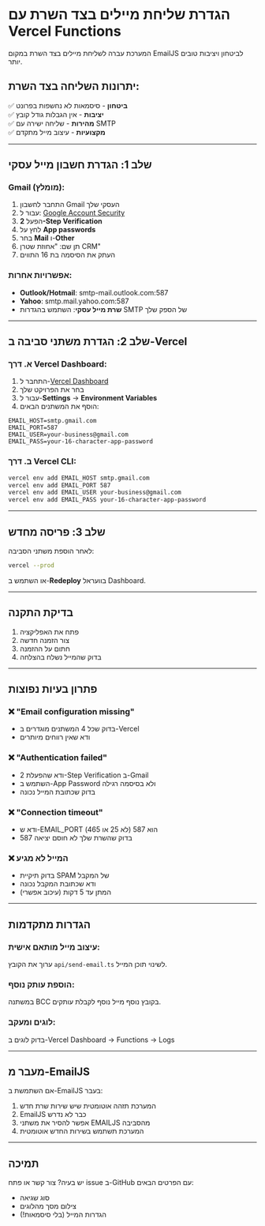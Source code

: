 # הגדרת שליחת מיילים בצד השרת עם Vercel Functions

המערכת עברה לשליחת מיילים בצד השרת במקום EmailJS לביטחון ויציבות טובים יותר.

## יתרונות השליחה בצד השרת:

✅ **ביטחון** - סיסמאות לא נחשפות בפרונט  
✅ **יציבות** - אין הגבלות גודל קובץ  
✅ **מהירות** - שליחה ישירה עם SMTP  
✅ **מקצועיות** - עיצוב מייל מתקדם  

---

## שלב 1: הגדרת חשבון מייל עסקי

### Gmail (מומלץ):
1. התחבר לחשבון Gmail העסקי שלך
2. עבור ל: [Google Account Security](https://myaccount.google.com/security)
3. הפעל **2-Step Verification**
4. לחץ על **App passwords**
5. בחר **Mail** ו-**Other**
6. תן שם: "אחוזת שטרן CRM"
7. העתק את הסיסמה בת 16 התווים

### אפשרויות אחרות:
- **Outlook/Hotmail**: smtp-mail.outlook.com:587
- **Yahoo**: smtp.mail.yahoo.com:587
- **שרת מייל עסקי**: השתמש בהגדרות SMTP של הספק שלך

---

## שלב 2: הגדרת משתני סביבה ב-Vercel

### א. דרך Vercel Dashboard:
1. התחבר ל-[Vercel Dashboard](https://vercel.com/dashboard)
2. בחר את הפרויקט שלך
3. עבור ל-**Settings** → **Environment Variables**
4. הוסף את המשתנים הבאים:

```
EMAIL_HOST=smtp.gmail.com
EMAIL_PORT=587
EMAIL_USER=your-business@gmail.com
EMAIL_PASS=your-16-character-app-password
```

### ב. דרך Vercel CLI:
```bash
vercel env add EMAIL_HOST smtp.gmail.com
vercel env add EMAIL_PORT 587
vercel env add EMAIL_USER your-business@gmail.com
vercel env add EMAIL_PASS your-16-character-app-password
```

---

## שלב 3: פריסה מחדש

לאחר הוספת משתני הסביבה:

```bash
vercel --prod
```

או השתמש ב-**Redeploy** בוועראל Dashboard.

---

## בדיקת התקנה

1. פתח את האפליקציה
2. צור הזמנה חדשה
3. חתום על ההזמנה
4. בדוק שהמייל נשלח בהצלחה

---

## פתרון בעיות נפוצות

### ❌ "Email configuration missing"
- בדוק שכל 4 המשתנים מוגדרים ב-Vercel
- ודא שאין רווחים מיותרים

### ❌ "Authentication failed"
- ודא שהפעלת 2-Step Verification ב-Gmail
- השתמש ב-App Password ולא בסיסמה רגילה
- בדוק שכתובת המייל נכונה

### ❌ "Connection timeout"
- ודא ש-EMAIL_PORT הוא 587 (לא 25 או 465)
- בדוק שהשרת שלך לא חוסם יציאה 587

### ❌ המייל לא מגיע
- בדוק תיקיית SPAM של המקבל
- ודא שכתובת המקבל נכונה
- המתן עד 5 דקות (עיכוב אפשרי)

---

## הגדרות מתקדמות

### עיצוב מייל מותאם אישית:
ערוך את הקובץ `api/send-email.ts` לשינוי תוכן המייל.

### הוספת עותק נוסף:
במשתנה BCC בקובץ נוסף מייל נוסף לקבלת עותקים.

### לוגים ומעקב:
בדוק לוגים ב-Vercel Dashboard → Functions → Logs

---

## מעבר מ-EmailJS

אם השתמשת ב-EmailJS בעבר:

1. המערכת תזהה אוטומטית שיש שירות שרת חדש
2. EmailJS כבר לא נדרש
3. אפשר להסיר את משתני EMAILJS מהסביבה
4. המערכת תשתמש בשירות החדש אוטומטית

---

## תמיכה

יש בעיה? צור קשר או פתח issue ב-GitHub עם הפרטים הבאים:
- סוג שגיאה
- צילום מסך מהלוגים
- הגדרות המייל (בלי סיסמאות!)
